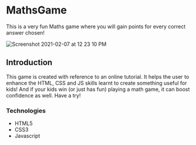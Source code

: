 # MathsGame
This is a very fun Maths game where you will gain points for every correct answer chosen!

![Screenshot 2021-02-07 at 12 23 10 PM](https://user-images.githubusercontent.com/71220433/107136585-b7a78f80-693f-11eb-9edc-563799cb50ba.png)

## Introduction
This game is created with reference to an online tutorial. It helps the user to enhance the HTML, CSS and JS skills learnt to create something useful for kids!
And if your kids win (or just has fun) playing a math game, it can boost confidence as well. Have a try!

### Technologies
* HTML5
* CSS3
* Javascript


